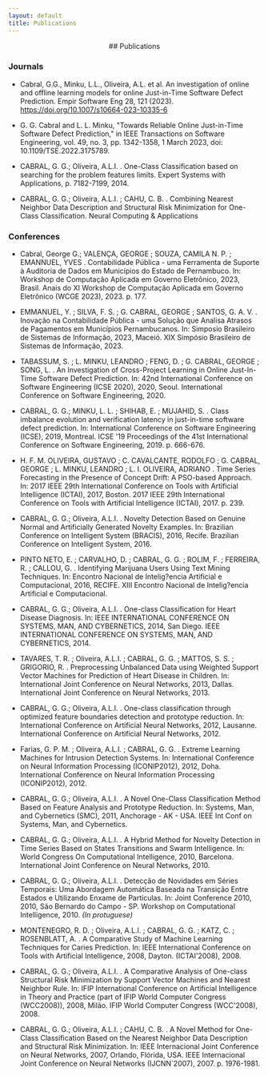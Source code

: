 ```yaml
---
layout: default
title: Publications
---
```



<div align="center" markdown="1">
## Publications
</div>


### Journals

* Cabral, G.G., Minku, L.L., Oliveira, A.L. et al. An investigation of online and offline learning models for online Just-in-Time Software Defect Prediction. Empir Software Eng 28, 121 (2023). https://doi.org/10.1007/s10664-023-10335-6

* G. G. Cabral and L. L. Minku, "Towards Reliable Online Just-in-Time Software Defect Prediction," in IEEE Transactions on Software Engineering, vol. 49, no. 3, pp. 1342-1358, 1 March 2023, doi: 10.1109/TSE.2022.3175789.

* CABRAL, G. G.; Oliveira, A.L.I. . One-Class Classification based on searching for the problem features limits. Expert Systems with Applications, p. 7182-7199, 2014.

* CABRAL, G. G.; Oliveira, A.L.I. ; CAHU, C. B. . Combining Nearest Neighbor Data Description and Structural Risk Minimization for One-Class Classification. Neural Computing & Applications

### Conferences

* Cabral, George G.; VALENÇA, GEORGE ; SOUZA, CAMILA N. P. ; EMANNUEL, YVES . Contabilidade Pública - uma Ferramenta de Suporte à Auditoria de Dados em Municípios do Estado de Pernambuco. In: Workshop de Computação Aplicada em Governo Eletrônico, 2023, Brasil. Anais do XI Workshop de Computação Aplicada em Governo Eletrônico (WCGE 2023), 2023. p. 177.

* EMMANUEL, Y. ; SILVA, F. S. ; G. CABRAL, GEORGE ; SANTOS, G. A. V. . Inovação na Contabilidade Pública - uma Solução que Analisa Atrasos de Pagamentos em Municípios Pernambucanos. In: Simposio Brasileiro de Sistemas de Informação, 2023, Maceió. XIX Simpósio Brasileiro de Sistemas de Informação, 2023.

* TABASSUM, S. ; L. MINKU, LEANDRO ; FENG, D. ; G. CABRAL, GEORGE ; SONG, L. . An Investigation of Cross-Project Learning in Online Just-In-Time Software Defect Prediction. In: 42nd International Conference on Software Engineering (ICSE 2020), 2020, Seoul. International Conference on Software Engineering, 2020.

* CABRAL, G. G.; MINKU, L. L. ; SHIHAB, E. ; MUJAHID, S. . Class imbalance evolution and verification latency in just-in-time software defect prediction. In: International Conference on Software Engineering (ICSE), 2019, Montreal. ICSE '19 Proceedings of the 41st International Conference on Software Engineering, 2019. p. 666-676.

* H. F. M. OLIVEIRA, GUSTAVO ; C. CAVALCANTE, RODOLFO ; G. CABRAL, GEORGE ; L. MINKU, LEANDRO ; L. I. OLIVEIRA, ADRIANO . Time Series Forecasting in the Presence of Concept Drift: A PSO-based Approach. In: 2017 IEEE 29th International Conference on Tools with Artificial Intelligence (ICTAI), 2017, Boston. 2017 IEEE 29th International Conference on Tools with Artificial Intelligence (ICTAI), 2017. p. 239.

* CABRAL, G. G.; Oliveira, A.L.I. . Novelty Detection Based on Genuine Normal and Artificially Generated Novelty Examples. In: Brazilian Conference on Intelligent System (BRACIS), 2016, Recife. Brazilian Conference on Intelligent System, 2016.

* PINTO NETO, E. ; CARVALHO, D. ; CABRAL, G. G. ; ROLIM, F. ; FERREIRA, R. ; CALLOU, G. . Identifying Marijuana Users Using Text Mining Techniques. In: Encontro Nacional de Intelig?encia Artificial e Computacional, 2016, RECIFE. XIII Encontro Nacional de Intelig?encia Artificial e Computacional.

* CABRAL, G. G.; Oliveira, A.L.I. . One-class Classification for Heart Disease Diagnosis. In: IEEE INTERNATIONAL CONFERENCE ON SYSTEMS, MAN, AND CYBERNETICS, 2014, San Diego. IEEE INTERNATIONAL CONFERENCE ON SYSTEMS, MAN, AND CYBERNETICS, 2014.

* TAVARES, T. R. ; Oliveira, A.L.I. ; CABRAL, G. G. ; MATTOS, S. S. ; GRIGORIO, R. . Preprocessing Unbalanced Data using Weighted Support Vector Machines for Prediction of Heart Disease in Children. In: International Joint Conference on Neural Networks, 2013, Dallas. International Joint Conference on Neural Networks, 2013.

* CABRAL, G. G.; Oliveira, A.L.I. . One-class classification through optimized feature boundaries detection and prototype reduction. In: International Conference on Artificial Neural Networks, 2012, Lausanne. International Conference on Artificial Neural Networks, 2012.

* Farias, G. P. M. ; Oliveira, A.L.I. ; CABRAL, G. G. . Extreme Learning Machines for Intrusion Detection Systems. In: International Conference on Neural Information Processing (ICONIP2012), 2012, Doha. International Conference on Neural Information Processing (ICONIP2012), 2012.

* CABRAL, G. G.; Oliveira, A.L.I. . A Novel One-Class Classification Method Based on Feature Analysis and Prototype Reduction. In: Systems, Man, and Cybernetics (SMC), 2011, Anchorage - AK - USA. IEEE Int Conf on Systems, Man, and Cybernetics.

* CABRAL, G. G.; Oliveira, A.L.I. . A Hybrid Method for Novelty Detection in Time Series Based on States Transitions and Swarm Intelligence. In: World Congress On Computational Intelligence, 2010, Barcelona. International Joint Conference on Neural Networks, 2010.

* CABRAL, G. G.; Oliveira, A.L.I. . Detecção de Novidades em Séries Temporais: Uma Abordagem Automática Baseada na Transição Entre Estados e Utilizando Enxame de Partículas. In: Joint Conference 2010, 2010, São Bernardo do Campo - SP. Workshop on Computational Intelligence, 2010. *(In protuguese)*

* MONTENEGRO, R. D. ; Oliveira, A.L.I. ; CABRAL, G. G. ; KATZ, C. ; ROSENBLATT, A. . A Comparative Study of Machine Learning Techniques for Caries Prediction. In: IEEE International Conference on Tools with Artificial Intelligence, 2008, Dayton. (ICTAI'2008), 2008.

*  CABRAL, G. G.; Oliveira, A.L.I. . A Comparative Analysis of One-class Structural Risk Minimization by Support Vector Machines and Nearest Neighbor Rule. In: IFIP International Conference on Artificial Intelligence in Theory and Practice (part of IFIP World Computer Congress (WCC2008)), 2008, Milão. IFIP World Computer Congress (WCC'2008), 2008.

* CABRAL, G. G.; Oliveira, A.L.I. ; CAHU, C. B. . A Novel Method for One-Class Classification Based on the Nearest Neighbor Data Description and Structural Risk Minimization. In: IEEE Internacional Joint Conference on Neural Networks, 2007, Orlando, Flórida, USA. IEEE Internacional Joint Conference on Neural Networks (IJCNN´2007), 2007. p. 1976-1981.
